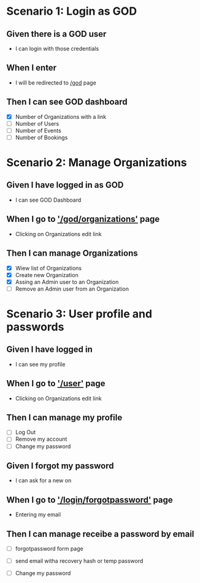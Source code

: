 # **Scenario 1:** Login as GOD
  ## **Given** there is a GOD user
  - I can login with those credentials
  ## **When** I enter
  - I will be redirected to [/god]() page 
  ## **Then** I can see GOD dashboard
  - [x] Number of Organizations with a link
  - [ ] Number of Users
  - [ ] Number of Events
  - [ ] Number of Bookings

# **Scenario 2:** Manage Organizations 
  ## **Given** I have logged in as GOD
  - I can see GOD Dashboard
  ## **When** I go to ['/god/organizations']() page
  - Clicking on Organizations edit link
  ## **Then** I can manage Organizations
  - [x] Wiew list of Organizations
  - [x] Create new Organization
  - [x] Assing an Admin user to an Organization
  - [ ] Remove an Admin user from an Organization

# **Scenario 3:** User profile and passwords 
  ## **Given** I have logged in
  - I can see my profile
  ## **When** I go to ['/user']() page
  - Clicking on Organizations edit link
  ## **Then** I can manage my profile
  - [ ] Log Out
  - [ ] Remove my account
  - [ ] Change my password
  ## **Given** I forgot my password
  - I can ask for a new on
  ## **When** I go to ['/login/forgotpassword']() page
  - Entering my email
  ## **Then** I can manage receibe a password by email
  - [ ] forgotpassword form page
  - [ ] send email witha recovery hash or temp password
  - [ ] Change my password
  
